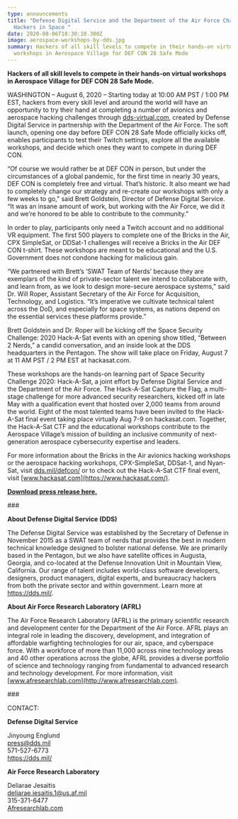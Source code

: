 ```yaml
---
type: announcements
title: "Defense Digital Service and the Department of the Air Force Challenge
  Hackers in Space "
date: 2020-08-06T18:30:10.300Z
image: aerospace-workshops-by-dds.jpg
summary: Hackers of all skill levels to compete in their hands-on virtual
  workshops in Aerospace Village for DEF CON 28 Safe Mode
---
```


**Hackers of all skill levels to compete in their hands-on virtual workshops in Aerospace Village for DEF CON 28 Safe Mode.**

WASHINGTON – August 6, 2020 – Starting today at 10:00 AM PST / 1:00 PM EST, hackers from every skill level and around the world will have an opportunity to try their hand at completing a number of avionics and aerospace hacking challenges through [dds-virtual.com](http://dds-virtual.com), created by Defense Digital Service in partnership with the Department of the Air Force. The soft launch, opening one day before DEF CON 28 Safe Mode officially kicks off, enables participants to test their Twitch settings, explore all the available workshops, and decide which ones they want to compete in during DEF CON.

“Of course we would rather be at DEF CON in person, but under the circumstances of a global pandemic, for the first time in nearly 30 years, DEF CON is completely free and virtual. That’s historic. It also meant we had to completely change our strategy and re-create our workshops with only a few weeks to go,” said Brett Goldstein, Director of Defense Digital Service. “It was an insane amount of work, but working with the Air Force, we did it and we’re honored to be able to contribute to the community.”

In order to play, participants only need a Twitch account and no additional VR equipment. The first 500 players to complete one of the Bricks in the Air, CPX SimpleSat, or DDSat-1 challenges will receive a Bricks in the Air DEF CON t-shirt. These workshops are meant to be educational and the U.S. Government does not condone hacking for malicious gain.

“We partnered with Brett’s ‘SWAT Team of Nerds’ because they are exemplars of the kind of private-sector talent we intend to collaborate with, and learn from, as we look to design more-secure aerospace systems,” said Dr. Will Roper, Assistant Secretary of the Air Force for Acquisition, Technology, and Logistics. “It’s imperative we cultivate technical talent across the DoD, and especially for space systems, as nations depend on the essential services these platforms provide.”

Brett Goldstein and Dr. Roper will be kicking off the Space Security Challenge: 2020 Hack-A-Sat events with an opening show titled, “Between 2 Nerds,” a candid conversation, and an inside look at the DDS headquarters in the Pentagon. The show will take place on Friday, August 7 at 11 AM PST / 2 PM EST at hackasat.com.

These workshops are the hands-on learning part of Space Security Challenge 2020: Hack-A-Sat, a joint effort by Defense Digital Service and the Department of the Air Force. The Hack-A-Sat Capture the Flag, a multi-stage challenge for more advanced security researchers, kicked off in late May with a qualification event that hosted over 2,000 teams from around the world. Eight of the most talented teams have been invited to the Hack-A-Sat final event taking place virtually Aug 7-9 on hackasat.com. Together, the Hack-A-Sat CTF and the educational workshops contribute to the Aerospace Village’s mission of building an inclusive community of next-generation aerospace cybersecurity expertise and leaders.

For more information about the Bricks in the Air avionics hacking workshops or the aerospace hacking workshops, CPX-SimpleSat, DDSat-1, and Nyan-Sat, visit [dds.mil/defcon/](https://dds.mil/defcon/) or to check out the Hack-A-Sat CTF final event, visit [www.hackasat.com](https://www.hackasat.com/).

<a href="https://dds.mil/6_AUGUST_2020_DDS_DEF_CON_Hacker_Challenge.pdf" target="_blank" rel="noopener">**Download press release here.**</a>

\###

**About Defense Digital Service (DDS)**

The Defense Digital Service was established by the Secretary of Defense in November 2015 as a SWAT team of nerds that provides the best in modern technical knowledge designed to bolster national defense. We are primarily based in the Pentagon, but we also have satellite offices in Augusta, Georgia, and co-located at the Defense Innovation Unit in Mountain View, California. Our range of talent includes world-class software developers, designers, product managers, digital experts, and bureaucracy hackers from both the private sector and within government. Learn more at <https://dds.mil/>.

**About Air Force Research Laboratory (AFRL)**

The Air Force Research Laboratory (AFRL) is the primary scientific research and development center for the Department of the Air Force. AFRL plays an integral role in leading the discovery, development, and integration of affordable warfighting technologies for our air, space, and cyberspace force. With a workforce of more than 11,000 across nine technology areas and 40 other operations across the globe, AFRL provides a diverse portfolio of science and technology ranging from fundamental to advanced research and technology development. For more information, visit [www.afresearchlab.com](http://www.afresearchlab.com).

\###

CONTACT:

**Defense Digital Service**

Jinyoung Englund  
press@dds.mil  
571-527-6773  
<https://dds.mil/>

**Air Force Research Laboratory**

Deliarae Jesaitis  
[deliarae.jesaitis.1@us.af.mil](http://deliarae.jesaitis.1@us.af.mil)  
315-371-6477  
[Afresearchlab.com](https://afresearchlab.com/)
